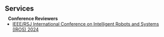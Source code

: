 <h1 id="services"></h1>
<h2 style="margin: 60px 0px 10px;">Services</h2>


<h4 style="margin:0 10px 0;">Conference Reviewers</h4>

<ul style="margin:0 0 5px;">
  <li><a href="ps://iros2024-abudhabi.org"><autocolor>IEEE/RSJ International Conference on Intelligent Robots and Systems (IROS) 2024</autocolor></a></li>
</ul>